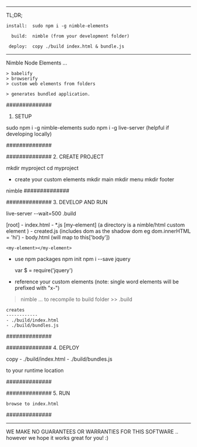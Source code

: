 -------------------------------------------------------------
 
 TL;DR;

	install:  sudo npm i -g nimble-elements

	  build:  nimble (from your development folder)

	 deploy:  copy ./build index.html & bundle.js

-------------------------------------------------------------


Nimble Node Elements ...

	> babelify
	> browserify
	> custom web elements from folders

	> generates bundled application.



##############
1. SETUP

sudo npm i -g nimble-elements
sudo npm i -g live-server (helpful if developing locally)

##############



##############
2. CREATE PROJECT

mkdir myproject
cd myproject

* create your custom elements
mkdir main
mkdir menu
mkdir footer

nimble
##############



##############
3. DEVELOP AND RUN

live-server --wait=500 .build

[root]
	- index.html 
	- *.js
	[my-element]  (a directory is a nimble/html custom element )
		- created.js	 (includes dom as the shadow dom eg dom.innerHTML = 'hi')
		- body.html      (will map to this['body'])

	<my-element></my-element>

* use npm packages
	npm init
	npm i --save jquery

	var $ = require('jquery')

* reference your custom elements (note: single word elements will be prefixed with "x-")
	<x-main></x-main>

> nimble ... to recompile to build folder >> .build

	creates
	------------
	- ./build/index.html
	- ./build/bundles.js
	
##############



##############
4. DEPLOY

copy
	- ./build/index.html
	- ./build/bundles.js

to your runtime location

##############



##############
5. RUN

	browse to index.html

##############


------------------------------------------

WE MAKE NO GUARANTEES OR WARRANTIES FOR THIS SOFTWARE .. however we hope it works great for you! :)


